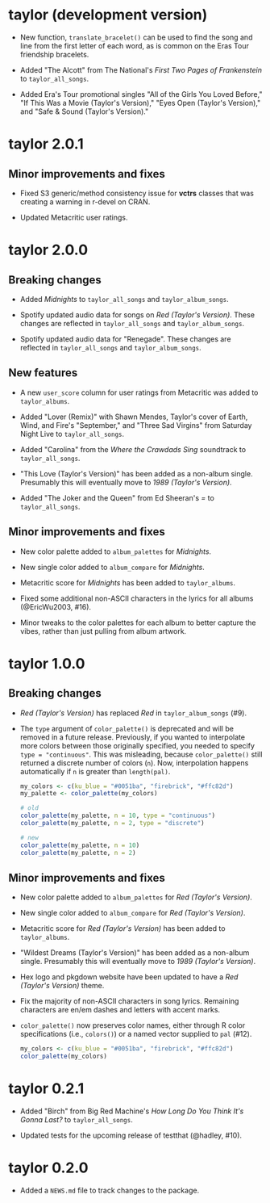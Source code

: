 # taylor (development version)

* New function, `translate_bracelet()` can be used to find the song and line from the first letter of each word, as is common on the Eras Tour friendship bracelets.

* Added "The Alcott" from The National's *First Two Pages of Frankenstein* to `taylor_all_songs`.

* Added Era's Tour promotional singles "All of the Girls You Loved Before," "If This Was a Movie (Taylor's Version)," "Eyes Open (Taylor's Version)," and "Safe & Sound (Taylor's Version)."

# taylor 2.0.1

## Minor improvements and fixes

* Fixed S3 generic/method consistency issue for **vctrs** classes that was creating a warning in r-devel on CRAN.

* Updated Metacritic user ratings.

# taylor 2.0.0

## Breaking changes

* Added *Midnights* to `taylor_all_songs` and `taylor_album_songs`.

* Spotify updated audio data for songs on *Red (Taylor's Version)*.
  These changes are reflected in `taylor_all_songs` and `taylor_album_songs`.

* Spotify updated audio data for "Renegade".
  These changes are reflected in `taylor_all_songs` and `taylor_album_songs`.

## New features
  
* A new `user_score` column for user ratings from Metacritic was added to `taylor_albums`.

* Added "Lover (Remix)" with Shawn Mendes, Taylor's cover of Earth, Wind, and Fire's "September," and "Three Sad Virgins" from Saturday Night Live to `taylor_all_songs`.

* Added "Carolina" from the *Where the Crawdads Sing* soundtrack to `taylor_all_songs`.

* "This Love (Taylor's Version)" has been added as a non-album single.
  Presumably this will eventually move to *1989 (Taylor's Version)*.
  
* Added "The Joker and the Queen" from Ed Sheeran's *=* to `taylor_all_songs`.

## Minor improvements and fixes
  
* New color palette added to `album_palettes` for *Midnights*.

* New single color added to `album_compare` for *Midnights*.

* Metacritic score for *Midnights* has been added to
  `taylor_albums`.

* Fixed some additional non-ASCII characters in the lyrics for all albums (@EricWu2003, #16).

* Minor tweaks to the color palettes for each album to better capture the vibes,
  rather than just pulling from album artwork.

# taylor 1.0.0

## Breaking changes

* *Red (Taylor's Version)* has replaced *Red* in `taylor_album_songs` (#9).

* The `type` argument of `color_palette()` is deprecated and will be removed in
  a future release. Previously, if you wanted to interpolate more colors between
  those originally specified, you needed to specify `type = "continuous"`. This
  was misleading, because `color_palette()` still returned a discrete number of
  colors (`n`). Now, interpolation happens automatically if `n` is greater than
  `length(pal)`.
  
  ```r
  my_colors <- c(ku_blue = "#0051ba", "firebrick", "#ffc82d")
  my_palette <- color_palette(my_colors)
  
  # old
  color_palette(my_palette, n = 10, type = "continuous")
  color_palette(my_palette, n = 2, type = "discrete")
  
  # new
  color_palette(my_palette, n = 10)
  color_palette(my_palette, n = 2)
  ```

## Minor improvements and fixes

* New color palette added to `album_palettes` for *Red (Taylor's Version)*.

* New single color added to `album_compare` for *Red (Taylor's Version)*.

* Metacritic score for *Red (Taylor's Version)* has been added to
  `taylor_albums`.

* "Wildest Dreams (Taylor's Version)" has been added as a non-album single.
  Presumably this will eventually move to *1989 (Taylor's Version)*.
  
* Hex logo and pkgdown website have been updated to have a
  *Red (Taylor's Version)* theme.

* Fix the majority of non-ASCII characters in song lyrics. Remaining characters
  are en/em dashes and letters with accent marks.

* `color_palette()` now preserves color names, either through R color
  specifications (i.e., `colors()`) or a named vector supplied to `pal` (#12).
  
  ```r
  my_colors <- c(ku_blue = "#0051ba", "firebrick", "#ffc82d")
  color_palette(my_colors)
  ```

# taylor 0.2.1

* Added "Birch" from Big Red Machine's *How Long Do You Think It's Gonna Last?*
  to `taylor_all_songs`.

* Updated tests for the upcoming release of testthat (@hadley, #10).

# taylor 0.2.0

* Added a `NEWS.md` file to track changes to the package.
